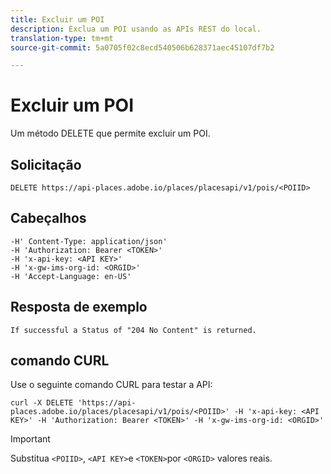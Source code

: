 ```yaml
---
title: Excluir um POI
description: Exclua um POI usando as APIs REST do local.
translation-type: tm+mt
source-git-commit: 5a0705f02c8ecd540506b628371aec45107df7b2

---
```



# Excluir um POI

Um método DELETE que permite excluir um POI.

## Solicitação

```text
DELETE https://api-places.adobe.io/places/placesapi/v1/pois/<POIID>
```

## Cabeçalhos

```text
-H' Content-Type: application/json'  
-H 'Authorization: Bearer <TOKEN>'  
-H 'x-api-key: <API KEY>'  
-H 'x-gw-ims-org-id: <ORGID>'  
-H 'Accept-Language: en-US'
```

## Resposta de exemplo

```text
If successful a Status of "204 No Content" is returned.
```

## comando CURL

Use o seguinte comando CURL para testar a API:

```text
curl -X DELETE 'https://api-places.adobe.io/places/placesapi/v1/pois/<POIID>' -H 'x-api-key: <API KEY>' -H 'Authorization: Bearer <TOKEN>' -H 'x-gw-ims-org-id: <ORGID>'
```

>[!IMPORTANT]
>
>Substitua `<POIID>`, `<API KEY>`e `<TOKEN>`por `<ORGID>` valores reais.

